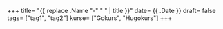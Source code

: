 +++
title= "{{ replace .Name "-" " " | title }}"
date= {{ .Date }}
draft= false
tags= ["tag1", "tag2"]
kurse= ["Gokurs", "Hugokurs"]
+++

